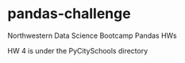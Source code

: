 # pandas-challenge
Northwestern Data Science Bootcamp Pandas HWs

HW 4 is under the PyCitySchools directory

